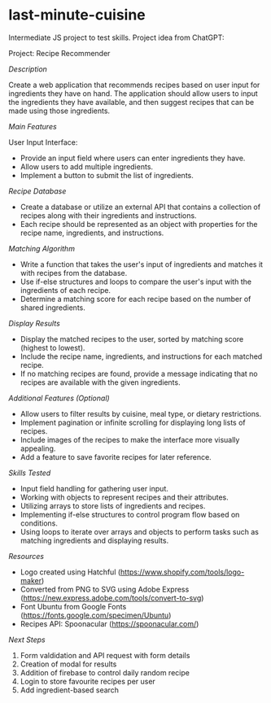 # last-minute-cuisine

Intermediate JS project to test skills. Project idea from ChatGPT:

Project: Recipe Recommender

_Description_

Create a web application that recommends recipes based on user input for ingredients they have on hand. The application should allow users to input the ingredients they have available, and then suggest recipes that can be made using those ingredients.

_Main Features_

User Input Interface:

- Provide an input field where users can enter ingredients they have.
- Allow users to add multiple ingredients.
- Implement a button to submit the list of ingredients.

_Recipe Database_

- Create a database or utilize an external API that contains a collection of recipes along with their ingredients and instructions.
- Each recipe should be represented as an object with properties for the recipe name, ingredients, and instructions.

_Matching Algorithm_

- Write a function that takes the user's input of ingredients and matches it with recipes from the database.
- Use if-else structures and loops to compare the user's input with the ingredients of each recipe.
- Determine a matching score for each recipe based on the number of shared ingredients.

_Display Results_

- Display the matched recipes to the user, sorted by matching score (highest to lowest).
- Include the recipe name, ingredients, and instructions for each matched recipe.
- If no matching recipes are found, provide a message indicating that no recipes are available with the given ingredients.

_Additional Features (Optional)_

- Allow users to filter results by cuisine, meal type, or dietary restrictions.
- Implement pagination or infinite scrolling for displaying long lists of recipes.
- Include images of the recipes to make the interface more visually appealing.
- Add a feature to save favorite recipes for later reference.

_Skills Tested_

- Input field handling for gathering user input.
- Working with objects to represent recipes and their attributes.
- Utilizing arrays to store lists of ingredients and recipes.
- Implementing if-else structures to control program flow based on conditions.
- Using loops to iterate over arrays and objects to perform tasks such as matching ingredients and displaying results.

_Resources_

- Logo created using Hatchful (https://www.shopify.com/tools/logo-maker)
- Converted from PNG to SVG using Adobe Express (https://new.express.adobe.com/tools/convert-to-svg)
- Font Ubuntu from Google Fonts (https://fonts.google.com/specimen/Ubuntu)
- Recipes API: Spoonacular (https://spoonacular.com/)

_Next Steps_

1. Form valdidation and API request with form details
2. Creation of modal for results
3. Addition of firebase to control daily random recipe
4. Login to store favourite recipes per user
5. Add ingredient-based search
